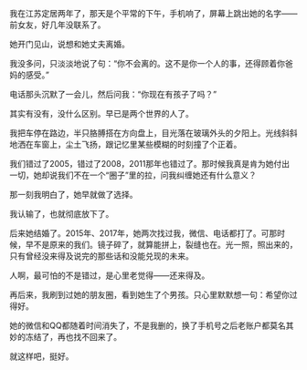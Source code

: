 我在江苏定居两年了，那天是个平常的下午，手机响了，屏幕上跳出她的名字——前女友，好几年没联系了。

她开门见山，说想和她丈夫离婚。

我没多问，只淡淡地说了句：“你不会离的。这不是你一个人的事，还得顾着你爸妈的感受。”

电话那头沉默了一会儿，然后问我：“你现在有孩子了吗？”

其实有没有，没什么区别。早已是两个世界的人了。

我把车停在路边，半只胳膊搭在方向盘上，目光落在玻璃外头的夕阳上。光线斜斜地洒在车窗上，尘土飞扬，跟记忆里某些模糊的时刻撞了个正着。

我们错过了2005，错过了2008，2011那年也错过了。那时候我真是肯为她付出一切，她却说我们不在一个“圈子”里的拉，问我纠缠她还有什么意义？

那一刻我明白了，她早就做了选择。

我认输了，也就彻底放下了。

后来她结婚了。2015年、2017年，她两次找过我，微信、电话都打了。可那时候，早不是原来的我们。镜子碎了，就算能拼上，裂缝也在。光一照，照出来的，只有曾经没来得及说完的那些话和没能兑现的未来。

人啊，最可怕的不是错过，是心里老觉得——还来得及。

再后来，我刷到过她的朋友圈，看到她生了个男孩。只心里默默想一句：希望你过得好。

她的微信和QQ都随着时间消失了，不是我删的，换了手机号之后老账户都莫名其妙的冻结了，再也找不回来了。

就这样吧，挺好。


